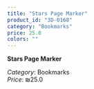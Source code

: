 ```yaml
---
title: "Stars Page Marker"
product_id: "3D-0168"
category: "Bookmarks"
price: 25.0
colors: ""
---
```


**Stars Page Marker**

*Category*: Bookmarks  
*Price*: ₪25.0

